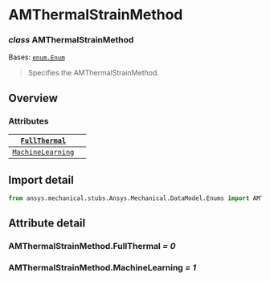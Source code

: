 <a id="amthermalstrainmethod"></a>

# AMThermalStrainMethod

<a id="AMThermalStrainMethod"></a>

### *class* AMThermalStrainMethod

Bases: [`enum.Enum`](https://docs.python.org/3/library/enum.html#enum.Enum)

> Specifies the AMThermalStrainMethod.

> <!-- !! processed by numpydoc !! -->

<a id="overview"></a>

## Overview

### Attributes

| [`FullThermal`](#AMThermalStrainMethod.FullThermal)         |    |
|-------------------------------------------------------------|----|
| [`MachineLearning`](#AMThermalStrainMethod.MachineLearning) |    |

<a id="import-detail"></a>

## Import detail

```python
from ansys.mechanical.stubs.Ansys.Mechanical.DataModel.Enums import AMThermalStrainMethod
```

<a id="attribute-detail"></a>

## Attribute detail

<a id="AMThermalStrainMethod.FullThermal"></a>

### AMThermalStrainMethod.FullThermal *= 0*

<a id="AMThermalStrainMethod.MachineLearning"></a>

### AMThermalStrainMethod.MachineLearning *= 1*
